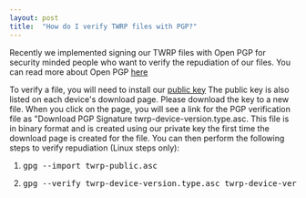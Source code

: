 ```yaml
---
layout: post
title:  "How do I verify TWRP files with PGP?"
---
```


Recently we implemented signing our TWRP files with Open PGP for security minded people who want to verify
the repudiation of our files. You can read more about Open PGP <a href="http://openpgp.org/about/">here</a>

To verify a file, you will need to install our <a href="https://dl.twrp.me/public.asc">public key</a> The public 
key is also listed on each device's download page. Please download the key to a new file.
When you click on the page, you will see a link for the PGP verification file as
"Download PGP Signature twrp-device-version.type.asc. This file is in binary format and is created using our
private key the first time the download page is created for the file. You can then perform
the following steps to verify repudiation (Linux steps only):

<ol>
<li><pre>gpg --import twrp-public.asc</pre></li>
<li><pre>gpg --verify twrp-device-version.type.asc twrp-device-version.type</pre></li>
</ol>

